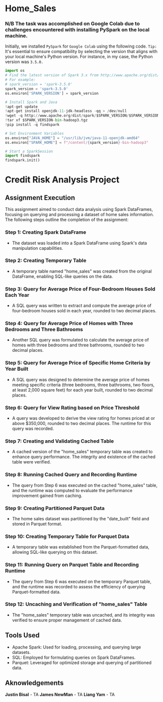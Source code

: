 # Home_Sales

### N/B The task was accomplished on Google Colab due to challenges encountered with installing PySpark on the local machine. 
Initially, we installed `PySpark` for `Google Colab` using the following code. `Tip:` It's essential to ensure compatibility by selecting the version that aligns with your local machine's Python version. For instance, in my case, the Python version was `3.5.0.`

```python
import os
# Find the latest version of Spark 3.x from http://www.apache.org/dist/spark/ and enter as the spark version
# For example:
# spark_version = 'spark-3.5.0'
spark_version = 'spark-3.5.0'
os.environ['SPARK_VERSION'] = spark_version

# Install Spark and Java
!apt-get update
!apt-get install openjdk-11-jdk-headless -qq > /dev/null
!wget -q http://www.apache.org/dist/spark/$SPARK_VERSION/$SPARK_VERSION-bin-hadoop3.tgz
!tar xf $SPARK_VERSION-bin-hadoop3.tgz
!pip install -q findspark

# Set Environment Variables
os.environ["JAVA_HOME"] = "/usr/lib/jvm/java-11-openjdk-amd64"
os.environ["SPARK_HOME"] = f"/content/{spark_version}-bin-hadoop3"

# Start a SparkSession
import findspark
findspark.init()
```

# Credit Risk Analysis Project

## Assignment Execution

This assignment aimed to conduct data analysis using Spark DataFrames, focusing on querying and processing a dataset of home sales information. The following steps outline the completion of the assignment:

### Step 1: Creating Spark DataFrame

- The dataset was loaded into a Spark DataFrame using Spark's data manipulation capabilities.

### Step 2: Creating Temporary Table

- A temporary table named "home_sales" was created from the original DataFrame, enabling SQL-like queries on the data.

### Step 3: Query for Average Price of Four-Bedroom Houses Sold Each Year

- A SQL query was written to extract and compute the average price of four-bedroom houses sold in each year, rounded to two decimal places.

### Step 4: Query for Average Price of Homes with Three Bedrooms and Three Bathrooms

- Another SQL query was formulated to calculate the average price of homes with three bedrooms and three bathrooms, rounded to two decimal places.

### Step 5: Query for Average Price of Specific Home Criteria by Year Built

- A SQL query was designed to determine the average price of homes meeting specific criteria (three bedrooms, three bathrooms, two floors, at least 2,000 square feet) for each year built, rounded to two decimal places.

### Step 6: Query for View Rating based on Price Threshold

- A query was developed to derive the view rating for homes priced at or above $350,000, rounded to two decimal places. The runtime for this query was recorded.

### Step 7: Creating and Validating Cached Table

- A cached version of the "home_sales" temporary table was created to enhance query performance. The integrity and existence of the cached table were verified.

### Step 8: Running Cached Query and Recording Runtime

- The query from Step 6 was executed on the cached "home_sales" table, and the runtime was computed to evaluate the performance improvement gained from caching.

### Step 9: Creating Partitioned Parquet Data

- The home sales dataset was partitioned by the "date_built" field and stored in Parquet format.

### Step 10: Creating Temporary Table for Parquet Data

- A temporary table was established from the Parquet-formatted data, allowing SQL-like querying on this dataset.

### Step 11: Running Query on Parquet Table and Recording Runtime

- The query from Step 6 was executed on the temporary Parquet table, and the runtime was recorded to assess the efficiency of querying Parquet-formatted data.

### Step 12: Uncaching and Verification of "home_sales" Table

- The "home_sales" temporary table was uncached, and its integrity was verified to ensure proper management of cached data.

## Tools Used

- Apache Spark: Used for loading, processing, and querying large datasets.
- SQL: Employed for formulating queries on Spark DataFrames.
- Parquet: Leveraged for optimized storage and querying of partitioned data.

## Aknowledgements 
**Justin Bisal** - TA
**James NewMan** - TA
**Liang Yam** - TA

